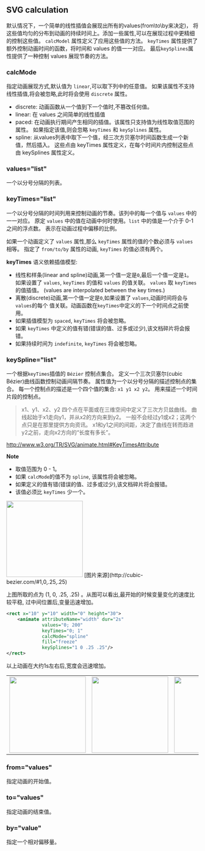 ## SVG <animation/> calculation
默认情况下，一个简单的线性插值会展现出所有的values(from\to\by来决定)，
将这些值均匀的分布到动画的持续时间上。添加一些属性,可以在展现过程中更精细的控制这些值。
`calcModel` 属性定义了应用这些值的方法。
`keyTimes` 属性提供了额外控制动画时间的函数，将时间和 values 的值一一对应。
最后`keySplines`属性提供了一种控制 values 展现节奏的方法。

### calcMode
指定动画展现方式,默认值为 `linear`,可以取下列中的任意值。
如果该属性不支持线性插值,将会被忽略,此时将会使用 `discrete` 属性。

+ discrete: 动画函数从一个值到下一个值时,不篡改任何值。
+ linear: 在 values 之间简单的线性插值
+ paced: 在动画执行期间产生相同的插值。该属性只支持值为线性取值范围的属性。
  如果指定该值,则会忽略 `keyTimes` 和 `keySplines` 属性。
+ spline: 从values列表中取下一个值，经三次方贝塞尔时间函数生成一个新值，然后插入。
  这些点由 keyTimes 属性定义，在每个时间片内控制这些点由 keySplines 属性定义。

### values="list"
一个以分号分隔的列表。

### keyTimes="list"
一个以分号分隔的时间列用来控制动画的节奏。该列中的每一个值与 `values` 中的一一对应。
原定 `values` 中的值在动画中何时使用。`list` 中的值是一个介于 0-1 之间的浮点数。
表示在动画过程中偏移的比例。

如果一个动画定义了 `values` 属性,那么 `keyTimes` 属性的值的个数必须与 `values` 相等。
指定了 `from/to/by` 属性的动画, `keyTimes` 的值必须有两个。

**keyTimes** 语义依赖插值模型:
+ 线性和样条(linear and spline)动画,第一个值一定是`0`,最后一个值一定是`1`。
  如果设置了 `values`, `keyTimes` 的值和 `values` 的值关联。
  `values` 取 `keyTimes` 的值插值。
  (values are interpolated between the key times.)
+ 离散(discrete)动画,第一个值一定是`0`,如果设置了 `values`,动画时间将会与`values`的每个
  值关联。动画函数在`keyTimes`中定义的下一个时间点之前使用。
+ 如果插值模型为 `spaced`, `keyTimes` 将会被忽略。
+ 如果 `keyTimes` 中定义的值有错(错误的值、过多或过少),该文档碎片将会报错。
+ 如果持续时间为 `indefinite`, `keyTimes` 将会被忽略。

### keySpline="list"
一个根据`keyTimes`插值的 `Bézier` 控制点集合。
定义一个三次贝塞尔(cubic Bézier)曲线函数控制动画间隔节奏。
属性值为一个以分号分隔的描述控制点的集合。
每一个控制点的描述是一个四个值的集合: `x1 y1 x2 y2`。
用来描述一个时间片段的控制点。
> x1、y1、x2、y2 四个点在平面或在三维空间中定义了三次方贝兹曲线。
  曲线起始于x1走向y1，并从x2的方向来到y2。
  一般不会经过y1或x2；这两个点只是在那里提供方向资讯。
  x1和y1之间的间距，决定了曲线在转而趋进y2之前，走向x2方向的“长度有多长”。

http://www.w3.org/TR/SVG/animate.html#KeyTimesAttribute

__Note__
+ 取值范围为 0 - 1。
+ 如果 `calcMode`的值不为 `spline`, 该属性将会被忽略。
+ 如果定义的值有错(错误的值、过多或过少),该文档碎片将会报错。
+ 该值必须比 `keyTimes` 少一个。

<img src="./image/cubic_Bézier_(1,0,.25,.25).png" width=200/>
[图片来源](http://cubic-bezier.com/#1,0,.25,.25)

上图所取的点为 (1, 0, .25, .25) 。从图可以看出,最开始的时候变量变化的速度比较平稳,
过中间位置后,变量迅速增加。
```XML
<rect x="10" y="10" width="0" height="30">
    <animate attributeName="width" dur="2s"
             values="0; 200"
             keyTimes="0; 1"
             calcMode="spline"
             fill="freeze"
             keySplines="1 0 .25 .25"/>
</rect>
```
以上动画在大约1s左右后,宽度会迅速增加。
<table>
    <tr>
        <td><img src="./image/cubic_Bézier_(0,.1,.5,.9).png" width=200/></td>
        <td><img src="./image/cubic_Bézier_(0,.5,1,0).png" width=200/></td>
        <td><img src="./image/cubic_Bézier_(0,.75,.35,.85).png" width=200/></td>
    </tr>
</table>

### from="values"
指定动画的开始值。

### to="values"
指定动画的结束值。

### by="value"
指定一个相对偏移量。
